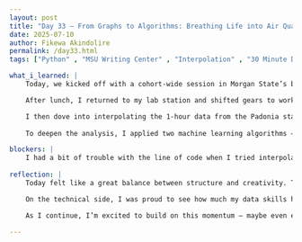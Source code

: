 ```yaml
---
layout: post
title: "Day 33 – From Graphs to Algorithms: Breathing Life into Air Quality Data"
date: 2025-07-10
author: Fikewa Akindolire
permalink: /day33.html
tags: ["Python" , "MSU Writing Center" , "Interpolation" , "30 Minute Data" , "John Hopkins" , "Deep Learning" , "Neural Networks"]

what_i_learned: |
    Today, we kicked off with a cohort-wide session in Morgan State’s business auditorium where we received an insightful lecture from the university’s Writing Center. Since we’re all currently drafting our final research papers, the session focused on how to effectively organize our thoughts, build strong arguments, and get the ball rolling on a high-quality academic report. It was a helpful reminder that technical work needs strong communication to have an impact.

    After lunch, I returned to my lab station and shifted gears to work on visualizing our dataset. I created eight separate graphs — four showing the relationship between AOD and time, and four showing PM2.5 and time — one pair for each year from 2019 to 2022. This allowed me to better understand the yearly trends in aerosol optical depth and particulate pollution.

    I then dove into interpolating the 1-hour data from the Padonia station to produce 30-minute intervals using a linear interpolation method. The output was exciting — smoother time resolution with accurate trend retention. I followed up by visualizing the interpolated data using both scatter plots and line graphs, which helped confirm the interpolation was successful.
    
    To deepen the analysis, I applied two machine learning algorithms — linear regression and decision tree regression — to model and better understand the behavior of PM2.5 across time. These methods offered a predictive layer to the dataset and helped set the foundation for more advanced analytics later.

blockers: |
    I had a bit of trouble with the line of code when I tried interpolating the 1 hour air quality data of Padonia. 
  
reflection: |
    Today felt like a great balance between structure and creativity. The Writing Center session was a grounding reminder of how essential it is to tell a clear and compelling story — especially when working with technical content. It gave me a fresh lens to approach the writing side of my final paper.

    On the technical side, I was proud to see how much my data skills have evolved. Interpolating time-series data and applying regression models used to feel intimidating, but today it felt like second nature. Creating those eight time-series graphs gave me a more intuitive understanding of air quality trends year over year. It’s rewarding to see both the code and the visuals come together to support real insights.

    As I continue, I’m excited to build on this momentum — maybe even experiment with more AI models or incorporate additional satellite stations. Today reaffirmed that each layer of analysis adds depth to the research, and that’s what makes this work meaningful.
  
---
```

